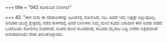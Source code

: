 +++
title = "042 ಸೋಲಿಸಿದೆ ನೀನೀಗಲೀ"

+++
42. "ಈಗ ನೀನು ಈ ನರಪಾಲಕರನ್ನು ಜೂಜಿನಲ್ಲಿ ಸೋಲಿಸಿದೆ, ನಿಜ. ಆದರೆ ಇದು ಇಷ್ಟಕ್ಕೇ ನಿಲ್ಲುವುದಿಲ್ಲ. ಅನಂತರ ಯುದ್ಧ ಕ್ಷೇತ್ರದಲ್ಲಿ ನಡೆವ ಕಾಳಗದಲ್ಲಿ ಅವರ ಬಾಣಗಳು ನಿಮ್ಮ ಮೇಲೆ ಕವಿದು ಬರುವಾಗ ಈಗ ಅವರು ಪಡೆದ ಒಂದೊಂದು ಸೋಲಿಗೂ ನೂರರಂತೆ, ನೂರರ ಮೇಲೆ ಸಾವಿರದಂತೆ, ಸಾವಿರದ ಮೈಸಾಲ ಬಡ್ಡಿ ಬೆಳೆದು ಲಕ್ಷವಾದಂತೆ ಅನಂತವಾಗಿಯೇ ಸೇಡು ತೀರಿಸಿಕೊಳ್ಳುವರು.
